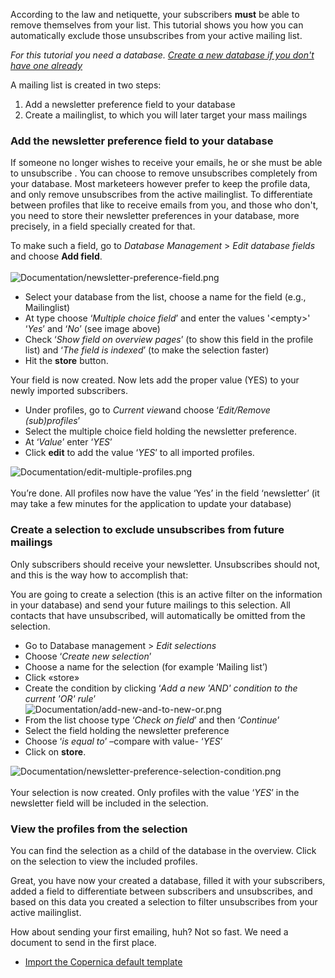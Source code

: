 According to the law and netiquette, your subscribers **must** be able
to remove themselves from your list. This tutorial shows you how you can
automatically exclude those unsubscribes from your active mailing list. 

*For this tutorial you need a database. [Create a new database if you
don't have one
already](http://www.copernica.com/en/support/setting-up-your-database-and-import-your-contacts)*

A mailing list is created in two steps:

1.  Add a newsletter preference field to your database
2.  Create a mailinglist, to which you will later target your mass
    mailings

### Add the newsletter preference field to your database

If someone no longer wishes to receive your emails, he or she must be
able to unsubscribe . You can choose to remove unsubscribes completely
from your database. Most marketeers however prefer to keep the profile
data, and only remove unsubscribes from the active mailinglist. To
differentiate between profiles that like to receive emails from you, and
those who don't, you need to store their newsletter preferences in your
database, more precisely, in a field specially created for that.

To make such a field, go to *Database Management* \> *Edit database
fields* and choose **Add field**. \
\
![](Documentation/newsletter-preference-field.png "Documentation/newsletter-preference-field.png")

-   Select your database from the list, choose a name for the field
    (e.g., Mailinglist)
-   At type choose ‘*Multiple choice field*’ and enter the values
    '\<empty\>' ‘*Yes*’ and ‘*No*’ (see image above)
-   Check ‘*Show field on overview pages*’ (to show this field in the
    profile list) and ‘*The field is indexed*’ (to make the selection
    faster)
-   Hit the **store** button.

Your field is now created. Now lets add the proper value (YES) to your
newly imported subscribers.

-   Under profiles, go to *Current view*and choose ‘*Edit/Remove
    (sub)profiles*’
-   Select the multiple choice field holding the newsletter preference.
-   At ‘*Value*’ enter ‘*YES*’
-   Click **edit** to add the value ‘*YES*’ to all imported profiles.

![](Documentation/edit-multiple-profiles.png "Documentation/edit-multiple-profiles.png")\
\
You’re done. All profiles now have the value ‘Yes’ in the field
‘newsletter’ (it may take a few minutes for the application to update
your database)

### Create a selection to exclude unsubscribes from future mailings

Only subscribers should receive your newsletter. Unsubscribes should
not, and this is the way how to accomplish that:

You are going to create a selection (this is an active filter on the
information in your database) and send your future mailings to this
selection. All contacts that have unsubscribed, will automatically be
omitted from the selection.

-   Go to Database management \> *Edit selections*
-   Choose ‘*Create new selection*’
-   Choose a name for the selection (for example ‘Mailing list’)
-   Click «store»
-   Create the condition by clicking ‘*Add a new 'AND' condition to the
    current 'OR' rule*’\
    ![](Documentation/add-new-and-to-new-or.png "Documentation/add-new-and-to-new-or.png")
-   From the list choose type ‘*Check on field*’ and then ‘*Continue*’
-   Select the field holding the newsletter preference
-   Choose ‘*is equal to*’ –compare with value- ‘*YES*’
-   Click on **store**.

![](Documentation/newsletter-preference-selection-condition.png "Documentation/newsletter-preference-selection-condition.png")\
\
Your selection is now created. Only profiles with the value ‘*YES*’ in
the newsletter field will be included in the selection.

### View the profiles from the selection

You can find the selection as a child of the database in the overview.
Click on the selection to view the included profiles.

Great, you have now your created a database, filled it with your
subscribers, added a field to differentiate between subscribers and
unsubscribes, and based on this data you created a selection to filter
unsubscribes from your active mailinglist.

How about sending your first emailing, huh? Not so fast. We need a
document to send in the first place.

-   [Import the Copernica default
    template](http://www.copernica.com/en/support/using-the-copernica-default-template)

